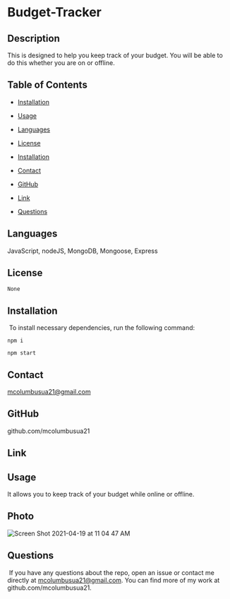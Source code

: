 # Budget-Tracker

## Description 
This is designed to help you keep track of your budget. You will be able to do this whether you are on or offline. 

## Table of Contents
* [Installation](#installation)
​
* [Usage](#usage)

* [Languages](#languages)
​
* [License](#license)

* [Installation](#installation)

* [Contact](#contact)

* [GitHub](#GitHub)

* [Link](#link)
​
* [Questions](#questions)

## Languages
JavaScript, nodeJS, MongoDB, Mongoose, Express

## License


```
None
```

## Installation
​
To install necessary dependencies, run the following command:
​


```
npm i
```
```
npm start
```


## Contact 
mcolumbusua21@gmail.com

## GitHub
github.com/mcolumbusua21

## Link 


## Usage 
It allows you to keep track of your budget while online or offline.

## Photo
![Screen Shot 2021-04-19 at 11 04 47 AM](https://user-images.githubusercontent.com/78819536/115284477-94e4e480-a101-11eb-96a0-39c7f0543de4.png)


## Questions
​
If you have any questions about the repo, open an issue or contact me directly at mcolumbusua21@gmail.com. You can find more of my work at github.com/mcolumbusua21.
